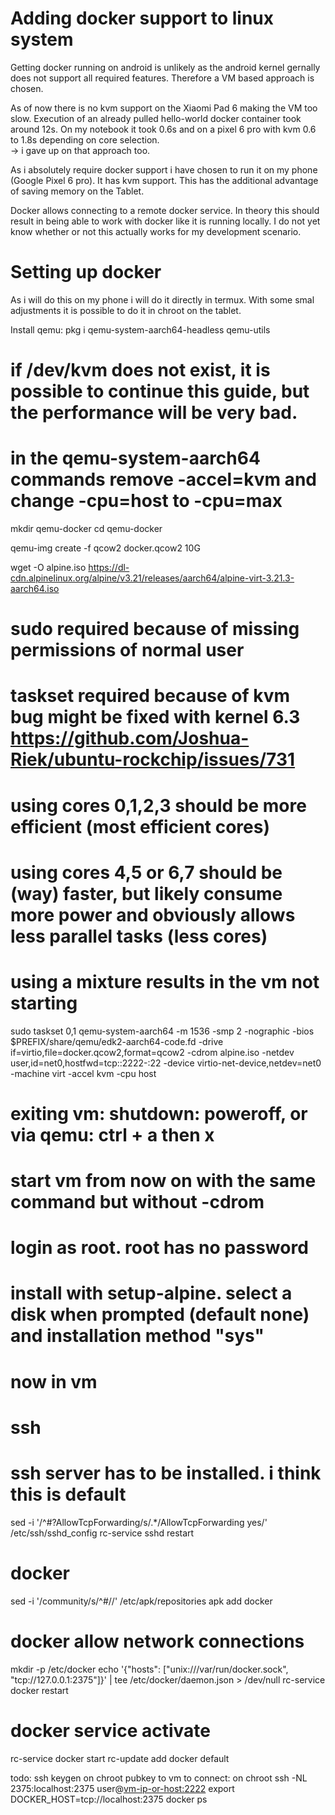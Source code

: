 # Adding docker support to linux system

Getting docker running on android is unlikely as the android kernel gernally does not support all required features. Therefore a VM based approach is chosen.

As of now there is no kvm support on the Xiaomi Pad 6 making the VM too slow. Execution of an already pulled hello-world docker container took around 12s. On my notebook it took 0.6s and on a pixel 6 pro with kvm 0.6 to 1.8s depending on core selection. \
-> i gave up on that approach too.

As i absolutely require docker support i have chosen to run it on my phone (Google Pixel 6 pro). It has kvm support. This has the additional advantage of saving memory on the Tablet.

Docker allows connecting to a remote docker service. In theory this should result in being able to work with docker like it is running locally. I do not yet know whether or not this actually works for my development scenario.

# Setting up docker

As i will do this on my phone i will do it directly in termux. With some smal adjustments it is possible to do it in chroot on the tablet.

Install qemu: pkg i qemu-system-aarch64-headless qemu-utils

# if /dev/kvm does not exist, it is possible to continue this guide, but the performance will be very bad.
# in the qemu-system-aarch64 commands remove -accel=kvm and change -cpu=host to -cpu=max

mkdir qemu-docker
cd qemu-docker

qemu-img create -f qcow2 docker.qcow2 10G

wget -O alpine.iso https://dl-cdn.alpinelinux.org/alpine/v3.21/releases/aarch64/alpine-virt-3.21.3-aarch64.iso

# sudo required because of missing permissions of normal user
# taskset required because of kvm bug might be fixed with kernel 6.3 https://github.com/Joshua-Riek/ubuntu-rockchip/issues/731
# using cores 0,1,2,3 should be more efficient (most efficient cores)
# using cores 4,5 or 6,7 should be (way) faster, but likely consume more power and obviously allows less parallel tasks (less cores)  
# using a mixture results in the vm not starting
sudo taskset 0,1 qemu-system-aarch64 -m 1536 -smp 2 -nographic -bios $PREFIX/share/qemu/edk2-aarch64-code.fd -drive if=virtio,file=docker.qcow2,format=qcow2 -cdrom alpine.iso -netdev user,id=net0,hostfwd=tcp::2222-:22 -device virtio-net-device,netdev=net0 -machine virt -accel kvm -cpu host

# exiting vm: shutdown: poweroff, or via qemu: ctrl + a then x
# start vm from now on with the same command but without -cdrom

# login as root. root has no password
# install with setup-alpine. select a disk when prompted (default none) and installation method "sys"


# now in vm
# ssh
# ssh server has to be installed. i think this is default
sed -i '/^#\?AllowTcpForwarding/s/.*/AllowTcpForwarding yes/' /etc/ssh/sshd_config
rc-service sshd restart

# docker
sed -i '/community/s/^#//' /etc/apk/repositories
apk add docker
# docker allow network connections
mkdir -p /etc/docker
echo '{"hosts": ["unix:///var/run/docker.sock", "tcp://127.0.0.1:2375"]}' | tee /etc/docker/daemon.json > /dev/null
rc-service docker restart
# docker service activate
rc-service docker start
rc-update add docker default


todo:
ssh keygen on chroot
pubkey to vm
to connect: on chroot
ssh -NL 2375:localhost:2375 user@<vm-ip-or-host:2222>
export DOCKER_HOST=tcp://localhost:2375
docker ps
